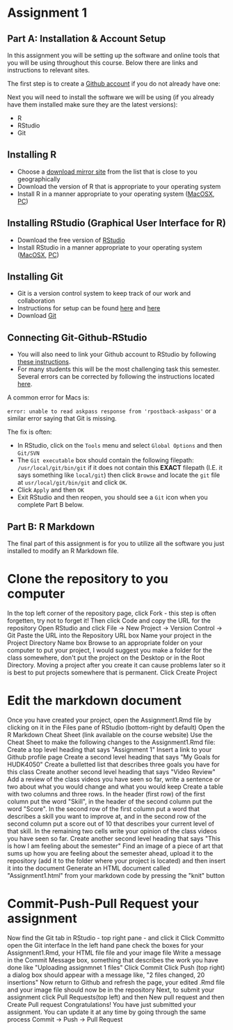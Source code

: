 # Assignment 1

## Part A: Installation & Account Setup

In this assignment you will be setting up the software and online tools that you will be using throughout this course. Below there are links and instructions to relevant sites.

The first step is to create a [Github account](https://github.com/join?source=header) if you do not already have one: 

Next you will need to install the software we will be using (if you already have them installed make sure they are the latest versions):
   * R
   * RStudio
   * Git
   
## Installing R
* Choose a [download mirror site](https://cran.r-project.org/mirrors.html) from the list that is close to you geographically  
* Download the version of R that is appropriate to your operating system
* Install R in a manner appropriate to your operating system ([MacOSX](https://youtu.be/Ywj6yNfc5nM), [PC](https://youtu.be/5ZbjUEg4a1g))

## Installing RStudio (Graphical User Interface for R)
* Download the free version of [RStudio](https://www.rstudio.com/products/rstudio/download/)
* Install RStudio in a manner appropriate to your operating system ([MacOSX](https://youtu.be/Ywj6yNfc5nM), [PC](https://youtu.be/5ZbjUEg4a1g))

## Installing Git
* Git is a version control system to keep track of our work and collaboration
* Instructions for setup can be found [here](https://help.github.com/articles/set-up-git/) and [here](https://git-scm.com/book/en/v2/Getting-Started-Installing-Git)
* Download [Git](https://git-scm.com/downloads) 

## Connecting Git-Github-RStudio
* You will also need to link your Github account to RStudio by following [these instructions](https://support.rstudio.com/hc/en-us/articles/200532077-Version-Control-with-Git-and-SVN).
* For many students this will be the most challenging task this semester. Several errors can be corrected by following the instructions located [here](http://happygitwithr.com/troubleshooting.html).

A common error for Macs is: 

`error: unable to read askpass response from 'rpostback-askpass'` or a similar error saying that Git is missing.

The fix is often:

* In RStudio, click on the `Tools` menu and select `Global Options` and then `Git/SVN`
* The `Git executable` box should contain the following filepath: `/usr/local/git/bin/git` if it does not contain this **EXACT** filepath (I.E. it says something like `local/git`) then click `Browse` and locate the `git` file at `usr/local/git/bin/git` and click `OK`.
* Click `Apply` and then `OK`
* Exit RStudio and then reopen, you should see a `Git` icon when you complete Part B below.


## Part B: R Markdown

The final part of this assignment is for you to utilize all the software you just installed to modify an R Markdown file.

# Clone the repository to you computer

In the top left corner of the repository page, click Fork - this step is often forgetten, try not to forget it!
Then click Code and copy the URL for the repository
Open RStudio and click File -> New Project -> Version Control -> Git
Paste the URL into the Repository URL box
Name your project in the Project Directory Name box
Browse to an appropriate folder on your computer to put your project, I would suggest you make a folder for the class somewhere, don't put the project on the Desktop or in the Root Directory. Moving a project after you create it can cause problems later so it is best to put projects somewhere that is permanent.
Click Create Project

# Edit the markdown document

Once you have created your project, open the Assignment1.Rmd file by clicking on it in the Files pane of RStudio (bottom-right by default)
Open the R Markdown Cheat Sheet (link available on the course website)
Use the Cheat Sheet to make the following changes to the Assignment1.Rmd file:
Create a top level heading that says "Assignment 1"
Insert a link to your Github profile page
Create a second level heading that says "My Goals for HUDK4050"
Create a bulletted list that describes three goals you have for this class
Create another second level heading that says "Video Review"
Add a review of the class videos you have seen so far, write a sentence or two about what you would change and what you would keep
Create a table with two columns and three rows. In the header (first row) of the first column put the word "Skill", in the header of the second column put the word "Score". In the second row of the first column put a word that describes a skill you want to improve at, and in the second row of the second column put a score out of 10 that describes your current level of that skill. In the remaining two cells write your opinion of the class videos you have seen so far.
Create another second level heading that says "This is how I am feeling about the semester"
Find an image of a piece of art that sums up how you are feeling about the semester ahead, upload it to the repository (add it to the folder where your project is located) and then insert it into the document
Generate an HTML document called "Assignment1.html" from your markdown code by pressing the "knit" button

# Commit-Push-Pull Request your assignment

Now find the Git tab in RStudio - top right pane - and click it
Click Committo open the Git interface
In the left hand pane check the boxes for your Assignment1.Rmd, your HTML file file and your image file
Write a message in the Commit Message box, something that describes the work you have done like "Uploading assignmnet 1 files"
Click Commit
Click Push (top right) a dialog box should appear with a message like, "2 files changed, 20 insertions"
Now return to Github and refresh the page, your edited .Rmd file and your image file should now be in the repository
Next, to submit your assignment click Pull Requests(top left) and then New pull request and then Create Pull request
Congratulations! You have just submitted your assignment. You can update it at any time by going through the same process Commit -> Push -> Pull Request

